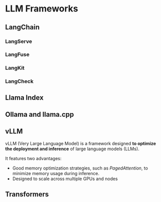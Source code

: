 # LLM Frameworks

## LangChain

### LangServe

### LangFuse

### LangKit

### LangCheck

## Llama Index

## Ollama and llama.cpp

## vLLM

vLLM (Very Large Language Model) is a framework designed **to optimize the deployment and inference** of large language models (LLMs).

It features two advantages:

* Good memory optimization strategies, such as *PagedAttention*, to minimize memory usage during inference.
* Designed to scale across multiple GPUs and nodes

## Transformers
